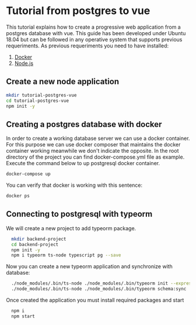 # Tutorial from postgres to vue

This tutorial explains how to create a progressive web application from a postgres database with vue. This guide has been developed under Ubuntu 18.04 but can be followed in any operative system that supports previous requeriments. As previous requeriments you need to have installed:

1. [Docker](https://www.docker.com/)
2. [Node.js](https://nodejs.org)

## Create a new node application

```bash
mkdir tutorial-postgres-vue
cd tutorial-postgres-vue
npm init -y
```

## Creating a postgres database with docker

In order to create a working database server we can use a docker container. For this purpose we can use docker composer that maintains the docker container working meanwhile we don't indicate the opposite. In the root directory of the project you can find docker-compose.yml file as example. Execute the command below to up postgresql docker container.

```bash
docker-compose up
```

You can verify that docker is working with this sentence:

```bash
docker ps
```

## Connecting to postgresql with typeorm

We will create a new project to add typeorm package.

```bash
  mkdir backend-project
  cd backend-project
  npm init -y
  npm i typeorm ts-node typescript pg --save
```

Now you can create a new typeorm application and synchronize with database:

```bash
  ./node_modules/.bin/ts-node ./node_modules/.bin/typeorm init --express --db postgres
  ./node_modules/.bin/ts-node ./node_modules/.bin/typeorm schema:sync
```

Once created the application you must install required packages and start

```bash
  npm i
  npm start
```
